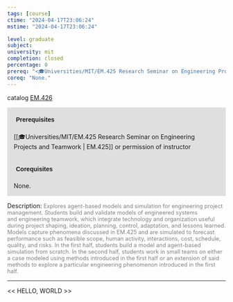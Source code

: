 ```yaml
---
tags: [course]
ctime: "2024-04-17T23:06:24"
mstime: "2024-04-17T23:06:24"

level: graduate
subject: 
university: mit
completion: closed
percentage: 0
prereq: "<🎓Universities/MIT/EM.425 Research Seminar on Engineering Projects and Teamwork> or permission of instructor"
coreq: "None."
---
```


catalog [EM.426](http://student.mit.edu/catalog/mEMa.html#EM.426)

<span style="display: block; padding: 15px; background-color: rgb(100, 100, 100, 0.2);"><font id="m_prereq3907_0" style="display: block; font-family: Arial, sans-serif; font-weight: bold; padding: 5px">Prerequisites</font><br><span id="prereq3907_0">[[🎓Universities/MIT/EM.425 Research Seminar on Engineering Projects and Teamwork | EM.425]] or permission of instructor</span></span>
<span style="display: block; padding: 15px; background-color: rgb(100, 100, 100, 0.2);"><font id="m_coreq3907_0" style="display: block; font-family: Arial, sans-serif; font-weight: bold; padding: 5px">Corequisites</font><br><span id="coreq3907_0">None.</span></span>

<font style="">Description:</font>
<font style="color: grey; font-size: 0.8rem;">Explores agent-based models and simulation for engineering project management. Students build and validate models of engineered systems and engineering teamwork, which integrate technology and organization useful during project shaping, ideation, planning, control, adaptation, and lessons learned. Models capture phenomena discussed in EM.425 and are simulated to forecast performance such as feasible scope, human activity, interactions, cost, schedule, quality, and risks. In the first half, students build a model and agent-based simulation from scratch. In the second half, students work in small teams on either a case modeled using methods introduced in the first half or an extension of said methods to explore a particular engineering phenomenon introduced in the first half.</font>



---

<< HELLO, WORLD >>
